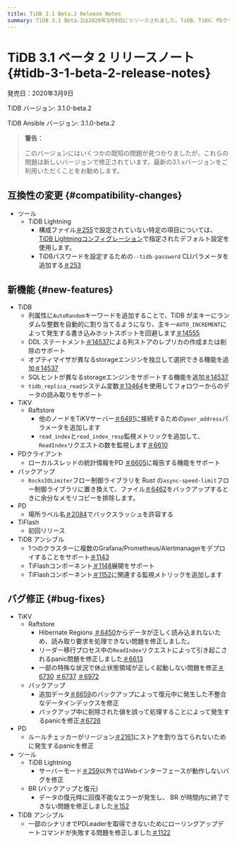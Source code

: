 ```yaml
---
title: TiDB 3.1 Beta.2 Release Notes
summary: TiDB 3.1 Beta.2は2020年3月9日にリリースされました。TiDB、TiKV、PDクライアント、バックアップ、PD、 TiFlash、およびTiDB Ansibleの互換性の変更、新機能、バグ修正、および改善が含まれています。新しいバージョンでは一部の既知の問題が修正されているため、最新の3.1.xバージョンを使用することをお勧めします。
---
```


# TiDB 3.1 ベータ 2 リリースノート {#tidb-3-1-beta-2-release-notes}

発売日：2020年3月9日

TiDB バージョン: 3.1.0-beta.2

TiDB Ansible バージョン: 3.1.0-beta.2

> **警告：**
>
> このバージョンにはいくつかの既知の問題が見つかりましたが、これらの問題は新しいバージョンで修正されています。最新の3.1.xバージョンをご利用いただくことをお勧めします。

## 互換性の変更 {#compatibility-changes}

-   ツール
    -   TiDB Lightning
        -   構成ファイル[＃255](https://github.com/pingcap/tidb-lightning/pull/255)で設定されていない特定の項目については、 [TiDB Lightningコンフィグレーション](/tidb-lightning/tidb-lightning-configuration.md)で指定されたデフォルト設定を使用します。
        -   TiDBパスワードを設定するための`--tidb-password` CLIパラメータを追加する[＃253](https://github.com/pingcap/tidb-lightning/pull/253)

## 新機能 {#new-features}

-   TiDB
    -   列属性に`AutoRandom`キーワードを追加することで、TiDB が主キーにランダムな整数を自動的に割り当てるようになり、主キー`AUTO_INCREMENT`によって発生する書き込みホットスポットを回避します[＃14555](https://github.com/pingcap/tidb/pull/14555)
    -   DDL ステートメント[＃14537](https://github.com/pingcap/tidb/pull/14537)による列ストアのレプリカの作成または削除のサポート
    -   オプティマイザが異なるstorageエンジンを独立して選択できる機能を追加[＃14537](https://github.com/pingcap/tidb/pull/14537)
    -   SQLヒントが異なるstorageエンジンをサポートする機能を追加[＃14537](https://github.com/pingcap/tidb/pull/14537)
    -   `tidb_replica_read`システム変数[＃13464](https://github.com/pingcap/tidb/pull/13464)を使用してフォロワーからのデータの読み取りをサポート
-   TiKV
    -   Raftstore
        -   他のノードをTiKVサーバー[＃6491](https://github.com/tikv/tikv/pull/6491)に接続するための`peer_address`パラメータを追加します
        -   `read_index`と`read_index_resp`監視メトリックを追加して、 `ReadIndex`リクエストの数を監視します[＃6610](https://github.com/tikv/tikv/pull/6610)
-   PDクライアント
    -   ローカルスレッドの統計情報をPD [＃6605](https://github.com/tikv/tikv/pull/6605)に報告する機能をサポート
-   バックアップ
    -   `RocksIOLimiter`フロー制御ライブラリを Rust の`async-speed-limit`フロー制御ライブラリに置き換えて、ファイル[＃6462](https://github.com/tikv/tikv/pull/6462)をバックアップするときに余分なメモリコピーを排除します。
-   PD
    -   場所ラベル名[＃2084](https://github.com/pingcap/pd/pull/2084)でバックスラッシュを許容する
-   TiFlash
    -   初回リリース
-   TiDB アンシブル
    -   1つのクラスターに複数のGrafana/Prometheus/Alertmanagerをデプロイすることをサポート[＃1143](https://github.com/pingcap/tidb-ansible/pull/1143)
    -   TiFlashコンポーネント[＃1148](https://github.com/pingcap/tidb-ansible/pull/1148)展開をサポート
    -   TiFlashコンポーネント[＃1152](https://github.com/pingcap/tidb-ansible/pull/1152)に関連する監視メトリックを追加します

## バグ修正 {#bug-fixes}

-   TiKV
    -   Raftstore
        -   Hibernate Regions [＃6450](https://github.com/tikv/tikv/pull/6450)からデータが正しく読み込まれないため、読み取り要求を処理できない問題を修正しました。
        -   リーダー移行プロセス中の`ReadIndex`リクエストによって引き起こされるpanic問題を修正しました[＃6613](https://github.com/tikv/tikv/pull/6613)
        -   一部の特殊な状況で休止状態領域が正しく起動しない問題を修正[＃6730](https://github.com/tikv/tikv/pull/6730) [＃6737](https://github.com/tikv/tikv/pull/6737) [＃6972](https://github.com/tikv/tikv/pull/6972)
    -   バックアップ
        -   追加データ[＃6659](https://github.com/tikv/tikv/pull/6659)のバックアップによって復元中に発生した不整合なデータインデックスを修正
        -   バックアップ中に削除された値を誤って処理することによって発生するpanicを修正[＃6726](https://github.com/tikv/tikv/pull/6726)
-   PD
    -   ルールチェッカーがリージョン[＃2161](https://github.com/pingcap/pd/pull/2161)にストアを割り当てられないために発生するpanicを修正
-   ツール
    -   TiDB Lightning
        -   サーバーモード[＃259](https://github.com/pingcap/tidb-lightning/pull/259)以外ではWebインターフェースが動作しないバグを修正
    -   BR (バックアップと復元)
        -   データの復元時に回復不能なエラーが発生し、 BR が時間内に終了できない問題を修正しました[＃152](https://github.com/pingcap/br/pull/152)
-   TiDB アンシブル
    -   一部のシナリオでPDLeaderを取得できないためにローリングアップデートコマンドが失敗する問題を修正しました[＃1122](https://github.com/pingcap/tidb-ansible/pull/1122)
